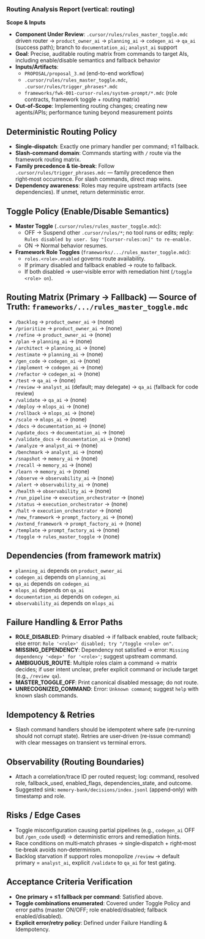 ### Routing Analysis Report (vertical: routing)

**Scope & Inputs**
- **Component Under Review**: `.cursor/rules/rules_master_toggle.mdc` driven router → `product_owner_ai` → `planning_ai` → `codegen_ai` → `qa_ai` (success path); branch to `documentation_ai`; `analyst_ai` support
- **Goal**: Precise, auditable routing matrix from commands to target AIs, including enable/disable semantics and fallback behavior
- **Inputs/Artifacts**:
  - `PROPOSAL/proposal_3.md` (end-to-end workflow)
  - `.cursor/rules/rules_master_toggle.mdc`, `.cursor/rules/trigger_phrases*.mdc`
  - `frameworks/fwk-001-cursor-rules/system-prompt/*.mdc` (role contracts, framework toggle + routing matrix)
- **Out‑of‑Scope**: Implementing routing changes; creating new agents/APIs; performance tuning beyond measurement points

## Deterministic Routing Policy
- **Single‑dispatch**: Exactly one primary handler per command; ≤1 fallback.
- **Slash‑command domain**: Commands starting with `/` route via the framework routing matrix.
- **Family precedence & tie‑break**: Follow `.cursor/rules/trigger_phrases.mdc` — family precedence then right‑most occurrence. For slash commands, direct map wins.
- **Dependency awareness**: Roles may require upstream artifacts (see dependencies). If unmet, return deterministic error.

## Toggle Policy (Enable/Disable Semantics)
- **Master Toggle** (`.cursor/rules/rules_master_toggle.mdc`):
  - OFF → Suspend other `.cursor/rules/*`; no tool runs or edits; reply: `Rules disabled by user. Say "[cursor-rules:on]" to re-enable.`
  - ON → Normal behavior resumes.
- **Framework Role Toggles** (`frameworks/.../rules_master_toggle.mdc`):
  - `roles.<role>.enabled` governs route availability.
  - If primary disabled and fallback enabled → route to fallback.
  - If both disabled → user‑visible error with remediation hint (`/toggle <role> on`).

## Routing Matrix (Primary → Fallback) — Source of Truth: `frameworks/.../rules_master_toggle.mdc`
- `/backlog` → `product_owner_ai` → (none)
- `/prioritize` → `product_owner_ai` → (none)
- `/refine` → `product_owner_ai` → (none)
- `/plan` → `planning_ai` → (none)
- `/architect` → `planning_ai` → (none)
- `/estimate` → `planning_ai` → (none)
- `/gen_code` → `codegen_ai` → (none)
- `/implement` → `codegen_ai` → (none)
- `/refactor` → `codegen_ai` → (none)
- `/test` → `qa_ai` → (none)
- `/review` → `analyst_ai` (default; may delegate) → `qa_ai` (fallback for code review)
- `/validate` → `qa_ai` → (none)
- `/deploy` → `mlops_ai` → (none)
- `/rollback` → `mlops_ai` → (none)
- `/scale` → `mlops_ai` → (none)
- `/docs` → `documentation_ai` → (none)
- `/update_docs` → `documentation_ai` → (none)
- `/validate_docs` → `documentation_ai` → (none)
- `/analyze` → `analyst_ai` → (none)
- `/benchmark` → `analyst_ai` → (none)
- `/snapshot` → `memory_ai` → (none)
- `/recall` → `memory_ai` → (none)
- `/learn` → `memory_ai` → (none)
- `/observe` → `observability_ai` → (none)
- `/alert` → `observability_ai` → (none)
- `/health` → `observability_ai` → (none)
- `/run_pipeline` → `execution_orchestrator` → (none)
- `/status` → `execution_orchestrator` → (none)
- `/halt` → `execution_orchestrator` → (none)
- `/new_framework` → `prompt_factory_ai` → (none)
- `/extend_framework` → `prompt_factory_ai` → (none)
- `/template` → `prompt_factory_ai` → (none)
- `/toggle` → `rules_master_toggle` → (none)

## Dependencies (from framework matrix)
- `planning_ai` depends on `product_owner_ai`
- `codegen_ai` depends on `planning_ai`
- `qa_ai` depends on `codegen_ai`
- `mlops_ai` depends on `qa_ai`
- `documentation_ai` depends on `codegen_ai`
- `observability_ai` depends on `mlops_ai`

## Failure Handling & Error Paths
- **ROLE_DISABLED**: Primary disabled → if fallback enabled, route fallback; else error: `Role '<role>' disabled; try "/toggle <role> on"`.
- **MISSING_DEPENDENCY**: Dependency not satisfied → error: `Missing dependency '<dep>' for '<role>'`; suggest upstream command.
- **AMBIGUOUS_ROUTE**: Multiple roles claim a command → matrix decides; if user intent unclear, prefer explicit command or include target (e.g., `/review qa`).
- **MASTER_TOGGLE_OFF**: Print canonical disabled message; do not route.
- **UNRECOGNIZED_COMMAND**: Error: `Unknown command`; suggest `help` with known slash commands.

## Idempotency & Retries
- Slash command handlers should be idempotent where safe (re‑running should not corrupt state). Retries are user‑driven (re‑issue command) with clear messages on transient vs terminal errors.

## Observability (Routing Boundaries)
- Attach a correlation/trace ID per routed request; log: command, resolved role, fallback_used, enabled_flags, dependencies_state, and outcome.
- Suggested sink: `memory-bank/decisions/index.jsonl` (append‑only) with timestamp and role.

## Risks / Edge Cases
- Toggle misconfiguration causing partial pipelines (e.g., `codegen_ai` OFF but `/gen_code` used) → deterministic errors and remediation hints.
- Race conditions on multi‑match phrases → single‑dispatch + right‑most tie‑break avoids non‑determinism.
- Backlog starvation if support roles monopolize `/review` → default primary = `analyst_ai`, explicit `/validate` to `qa_ai` for test gating.

## Acceptance Criteria Verification
- **One primary + ≤1 fallback per command**: Satisfied above.
- **Toggle combinations enumerated**: Covered under Toggle Policy and error paths (master ON/OFF; role enabled/disabled; fallback enabled/disabled).
- **Explicit error/retry policy**: Defined under Failure Handling & Idempotency.